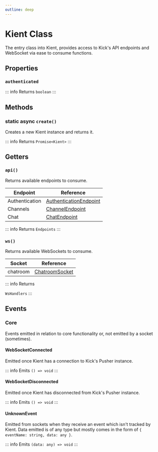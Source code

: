 ```yaml
---
outline: deep
---
```


# Kient Class

The entry class into Kient, provides access to Kick's API endpoints and WebSocket via ease to consume functions.

## Properties

### `authenticated`

::: info Returns
`boolean`
:::

## Methods

### <Badge type="tip">static</Badge> <Badge type="tip">async</Badge> `create()`

Creates a new Kient instance and returns it.

::: info Returns
`Promise<Kient>`
:::

## Getters

### `api()`

Returns available endpoints to consume.

| Endpoint       | Reference                                              |
| -------------- | ------------------------------------------------------ |
| Authentication | [AuthenticationEndpoint](./authentication-endpoint.md) |
| Channels       | [ChannelEndpoint](./channel-endpoint.md)               |
| Chat           | [ChatEndpoint](./chat-endpoint.md)                     |

::: info Returns
`Endpoints`
:::

### `ws()`

Returns available WebSockets to consume.

| Socket   | Reference      |
| -------- | -------------- |
| chatroom | [ChatroomSocket](./chatroom-socket.md) |

::: info Returns

`WsHandlers`
:::

## Events

### Core

Events emitted in relation to core functionality or, not emitted by a socket (sometimes).

#### WebSocketConnected

Emitted once Kient has a connection to Kick's Pusher instance.

::: info Emits
`() => void`
:::

#### WebSocketDisconnected

Emitted once Kient has disconnected from Kick's Pusher instance.

::: info Emits
`() => void`
:::

#### UnknownEvent

Emitted from sockets when they receive an event which isn't tracked by Kient. Data emitted is of any type but mostly comes in the form of `{ eventName: string, data: any }`.

::: info Emits
`(data: any) => void`
:::

<!--@include: ./socket/channel-events.md-->
<!--@include: ./socket/chatroom-events.md-->
<!--@include: ./socket/private-channel-events.md-->
<!--@include: ./socket/private-chatroom-events.md-->
<!--@include: ./socket/private-livestream-events.md-->
